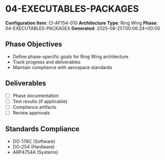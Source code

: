 # 04-EXECUTABLES-PACKAGES

**Configuration Item**: CI-AF154-010
**Architecture Type**: Ring Wing
**Phase**: 04-EXECUTABLES-PACKAGES
**Generated**: 2025-08-25T00:06:24+00:00

## Phase Objectives
- Define phase-specific goals for Ring Wing architecture
- Track progress and deliverables
- Maintain compliance with aerospace standards

## Deliverables
- [ ] Phase documentation
- [ ] Test results (if applicable)
- [ ] Compliance artifacts
- [ ] Review approvals

## Standards Compliance
- DO-178C (Software)
- DO-254 (Hardware)
- ARP4754A (Systems)
